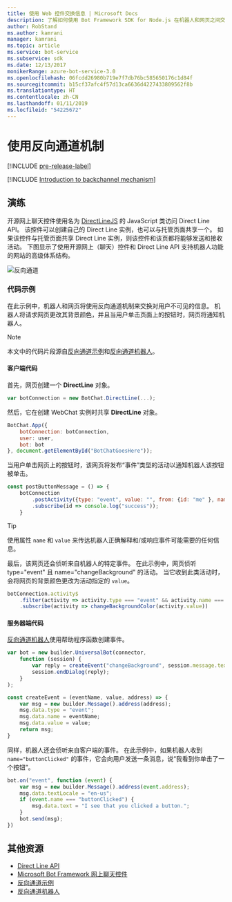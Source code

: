 ```yaml
---
title: 使用 Web 控件交换信息 | Microsoft Docs
description: 了解如何使用 Bot Framework SDK for Node.js 在机器人和网页之间交换信息。
author: RobStand
ms.author: kamrani
manager: kamrani
ms.topic: article
ms.service: bot-service
ms.subservice: sdk
ms.date: 12/13/2017
monikerRange: azure-bot-service-3.0
ms.openlocfilehash: 06fcdd26980b719e7f7db76bc585650176c1d84f
ms.sourcegitcommit: b15cf37afc4f57d13ca6636d4227433809562f8b
ms.translationtype: HT
ms.contentlocale: zh-CN
ms.lasthandoff: 01/11/2019
ms.locfileid: "54225672"
---
```

# <a name="use-the-backchannel-mechanism"></a>使用反向通道机制

[!INCLUDE [pre-release-label](../includes/pre-release-label-v3.md)]

[!INCLUDE [Introduction to backchannel mechanism](../includes/snippet-backchannel.md)]

## <a name="walk-through"></a>演练

开源网上聊天控件使用名为 <a href="https://github.com/microsoft/botframework-DirectLinejs" target="_blank">DirectLineJS</a> 的 JavaScript 类访问 Direct Line API。 该控件可以创建自己的 Direct Line 实例，也可以与托管页面共享一个。 如果该控件与托管页面共享 Direct Line 实例，则该控件和该页都将能够发送和接收活动。 下图显示了使用开源网上（聊天）控件和 Direct Line API 支持机器人功能的网站的高级体系结构。 

![反向通道](../media/designing-bots/patterns/back-channel.png)

### <a name="sample-code"></a>代码示例 

在此示例中，机器人和网页将使用反向通道机制来交换对用户不可见的信息。 机器人将请求网页更改其背景颜色，并且当用户单击页面上的按钮时，网页将通知机器人。 

> [!NOTE]
> 本文中的代码片段源自<a href="https://github.com/Microsoft/BotFramework-WebChat/blob/master/samples/backchannel/index.html" target="_blank">反向通道示例</a>和<a href="https://github.com/ryanvolum/backChannelBot" target="_blank">反向通道机器人</a>。 

#### <a name="client-side-code"></a>客户端代码

首先，网页创建一个 **DirectLine** 对象。

```javascript
var botConnection = new BotChat.DirectLine(...);
```

然后，它在创建 WebChat 实例时共享 **DirectLine** 对象。

```javascript
BotChat.App({
    botConnection: botConnection,
    user: user,
    bot: bot
}, document.getElementById("BotChatGoesHere"));
```

当用户单击网页上的按钮时，该网页将发布“事件”类型的活动以通知机器人该按钮被单击。

```javascript
const postButtonMessage = () => {
    botConnection
        .postActivity({type: "event", value: "", from: {id: "me" }, name: "buttonClicked"})
        .subscribe(id => console.log("success"));
    }
```

> [!TIP]
> 使用属性 `name` 和 `value` 来传达机器人正确解释和/或响应事件可能需要的任何信息。 

最后，该网页还会侦听来自机器人的特定事件。
在此示例中，网页侦听 type="event" 且 name="changeBackground" 的活动。 当它收到此类活动时，会将网页的背景颜色更改为活动指定的 `value`。 

```javascript
botConnection.activity$
    .filter(activity => activity.type === "event" && activity.name === "changeBackground")
    .subscribe(activity => changeBackgroundColor(activity.value))
```

#### <a name="server-side-code"></a>服务器端代码

<a href="https://github.com/ryanvolum/backChannelBot" target="_blank">反向通道机器人</a>使用帮助程序函数创建事件。

```javascript
var bot = new builder.UniversalBot(connector, 
    function (session) {
        var reply = createEvent("changeBackground", session.message.text, session.message.address);
        session.endDialog(reply);
    }
);

const createEvent = (eventName, value, address) => {
    var msg = new builder.Message().address(address);
    msg.data.type = "event";
    msg.data.name = eventName;
    msg.data.value = value;
    return msg;
}
```

同样，机器人还会侦听来自客户端的事件。 在此示例中，如果机器人收到 `name="buttonClicked"` 的事件，它会向用户发送一条消息，说“我看到你单击了一个按钮”。

```javascript
bot.on("event", function (event) {
    var msg = new builder.Message().address(event.address);
    msg.data.textLocale = "en-us";
    if (event.name === "buttonClicked") {
        msg.data.text = "I see that you clicked a button.";
    }
    bot.send(msg);
})
```

## <a name="additional-resources"></a>其他资源

- [Direct Line API][directLineAPI]
- <a href="https://github.com/Microsoft/BotFramework-WebChat" target="_blank">Microsoft Bot Framework 网上聊天控件</a>
- <a href="https://aka.ms/v3-js-backchannel-sample" target="_blank">反向通道示例</a>
- <a href="https://github.com/ryanvolum/backChannelBot" target="_blank">反向通道机器人</a>

[directLineAPI]: https://docs.botframework.com/en-us/restapi/directline3/#navtitle
